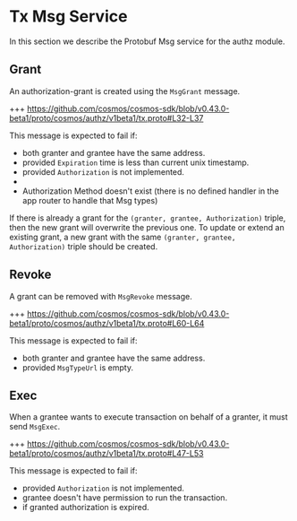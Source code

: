 <!--
order: 3
-->

# Tx Msg Service

In this section we describe the Protobuf Msg service for the authz module.

## Grant

An authorization-grant is created using the `MsgGrant` message.

+++ https://github.com/cosmos/cosmos-sdk/blob/v0.43.0-beta1/proto/cosmos/authz/v1beta1/tx.proto#L32-L37

This message is expected to fail if:

- both granter and grantee have the same address.
- provided `Expiration` time is less than current unix timestamp.
- provided `Authorization` is not implemented.
-
- Authorization Method doesn't exist (there is no defined handler in the app router to handle that Msg types)

If there is already a grant for the `(granter, grantee, Authorization)` triple, then the new grant will overwrite the previous one. To update or extend an existing grant, a new grant with the same `(granter, grantee, Authorization)` triple should be created.

## Revoke

A grant can be removed with `MsgRevoke` message.

+++ https://github.com/cosmos/cosmos-sdk/blob/v0.43.0-beta1/proto/cosmos/authz/v1beta1/tx.proto#L60-L64

This message is expected to fail if:

- both granter and grantee have the same address.
- provided `MsgTypeUrl` is empty.

## Exec

When a grantee wants to execute transaction on behalf of a granter, it must send `MsgExec`.

+++ https://github.com/cosmos/cosmos-sdk/blob/v0.43.0-beta1/proto/cosmos/authz/v1beta1/tx.proto#L47-L53

This message is expected to fail if:

- provided `Authorization` is not implemented.
- grantee doesn't have permission to run the transaction.
- if granted authorization is expired.
